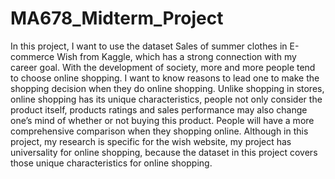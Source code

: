 # MA678_Midterm_Project
In this project, I want to use the dataset Sales of summer clothes in E-commerce Wish from Kaggle, which has a strong connection with my career goal.  With the development of society, more and more people tend to choose online shopping. I want to know reasons to lead one to make the shopping decision when they do online shopping. Unlike shopping in stores, online shopping has its unique characteristics, people not only consider the product itself, products ratings and sales performance may also change one’s mind of whether or not buying this product. People will have a more comprehensive comparison when they shopping online. Although in this project, my research is specific for the wish website, my project has universality for online shopping, because the dataset in this project covers those unique characteristics for online shopping.
